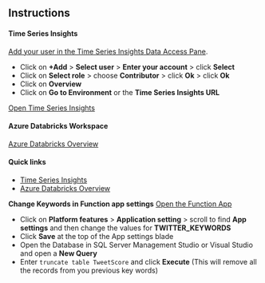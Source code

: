 ## Instructions

#### Time Series Insights
[Add your user in the Time Series Insights Data Access Pane]({Outputs.dataAccessPaneUrl}).

 * Click on **+Add** > **Select user** > **Enter your account** > click **Select**
 * Click on **Select role** > choose **Contributor** > click **Ok** > click **Ok**
 * Click on **Overview**
 * Click on **Go to Environment** or the **Time Series Insights URL**
 
 [Open Time Series Insights](https://insights.timeseries.azure.com/)

#### Azure Databricks Workspace
[Azure Databricks Overview]({Outputs.databricksOverviewUrl})

#### Quick links
* [Time Series Insights](https://insights.timeseries.azure.com/)
* [Azure Databricks Overview]({Outputs.databricksOverviewUrl})

**Change Keywords in Function app settings**
[Open the Function App](https://ms.portal.azure.com/?flight=1#blade/WebsitesExtension/FunctionsIFrameBlade/id/%2Fsubscriptions%2F{SubscriptionId}%2FresourceGroups%2F{ProjectName}%2Fproviders%2FMicrosoft.Web%2Fsites%2F{Outputs.functionAppName})

 * Click on **Platform features** > **Application setting** > scroll to find **App settings** and then change the values for **TWITTER_KEYWORDS**
 * Click **Save** at the top of the App settings blade
 * Open the Database in SQL Server Management Studio or Visual Studio and open a **New Query**
 * Enter ```truncate table TweetScore``` and click **Execute** (This will remove all the records from you previous key words)